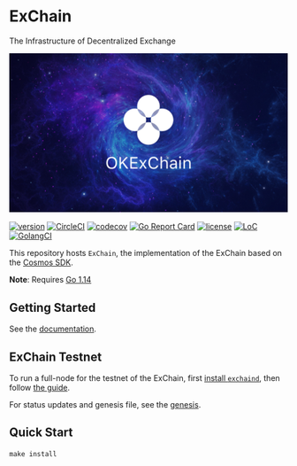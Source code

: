 # ExChain
The Infrastructure of Decentralized Exchange

![banner](./docs/images/exchain-image.jpg)

[![version](https://img.shields.io/github/tag/okex/exchain.svg)](https://github.com/okex/exchain/releases/latest)
[![CircleCI](https://circleci.com/gh/okex/exchain/tree/master.svg?style=shield)](https://circleci.com/gh/okex/exchain/tree/master)
[![codecov](https://codecov.io/gh/okex/exchain/branch/master/graph/badge.svg)](https://codecov.io/gh/okex/exchain)
[![Go Report Card](https://goreportcard.com/badge/github.com/okex/exchain)](https://goreportcard.com/report/github.com/okex/exchain)
[![license](https://img.shields.io/github/license/okex/exchain.svg)](https://github.com/okex/exchain/blob/master/LICENSE)
[![LoC](https://tokei.rs/b1/github/okex/exchain)](https://github.com/okex/exchain)
[![GolangCI](https://golangci.com/badges/github.com/okex/exchain.svg)](https://golangci.com/r/github.com/okex/exchain)

This repository hosts `ExChain`, the implementation of the ExChain based on the [Cosmos SDK](https://github.com/cosmos/cosmos-sdk).

**Note**: Requires [Go 1.14](https://golang.org/dl/)

## Getting Started
See the [documentation](https://exchain-docs.readthedocs.io/en/latest/index.html).

## ExChain Testnet

To run a full-node for the testnet of the ExChain, first [install `exchaind`](https://exchain-docs.readthedocs.io/en/latest/getting-start/install-exchain.html), then follow [the guide](https://exchain-docs.readthedocs.io/en/latest/getting-start/join-exchain-testnet.html).

For status updates and genesis file, see the [genesis](https://exchain-docs.readthedocs.io/en/latest/getting-start/join-exchain-testnet.html#genesis-seeds).

## Quick Start

```
make install
```



